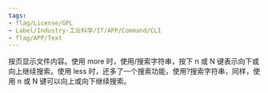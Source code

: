 ```yaml
---
tags:
- flag/License/GPL
- Label/Industry-工业科学/IT/APP/Command/CLI
- flag/APP/Text
---
```


按页显示文件内容。使用 more 时，使用/搜索字符串，按下 n 或 N 键表示向下或向上继续搜索。使用 less 时，还多了一个搜索功能，使用?搜索字符串，同样，使用 n 或 N 键可以向上或向下继续搜索。

